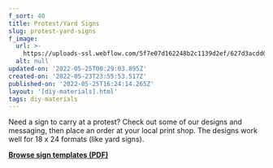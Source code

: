 ```yaml
---
f_sort: 40
title: Protest/Yard Signs
slug: protest-yard-signs
f_image:
  url: >-
    https://uploads-ssl.webflow.com/5f7e07d162248b2c1139d2ef/627d3acdd0adb6bad84b1430_yard-signs.png
  alt: null
updated-on: '2022-05-25T00:29:03.895Z'
created-on: '2022-05-23T23:55:53.517Z'
published-on: '2022-05-25T16:24:14.265Z'
layout: '[diy-materials].html'
tags: diy-materials
---
```


Need a sign to carry at a protest? Check out some of our designs and messaging, then place an order at your local print shop. The designs work well for 18 x 24 formats (like yard signs).

[**Browse sign templates (PDF)**](https://drive.google.com/drive/folders/1Fqkr9N_rnvvVV6DXi52E6yYW5tB8wTad?usp=sharing)

‍

